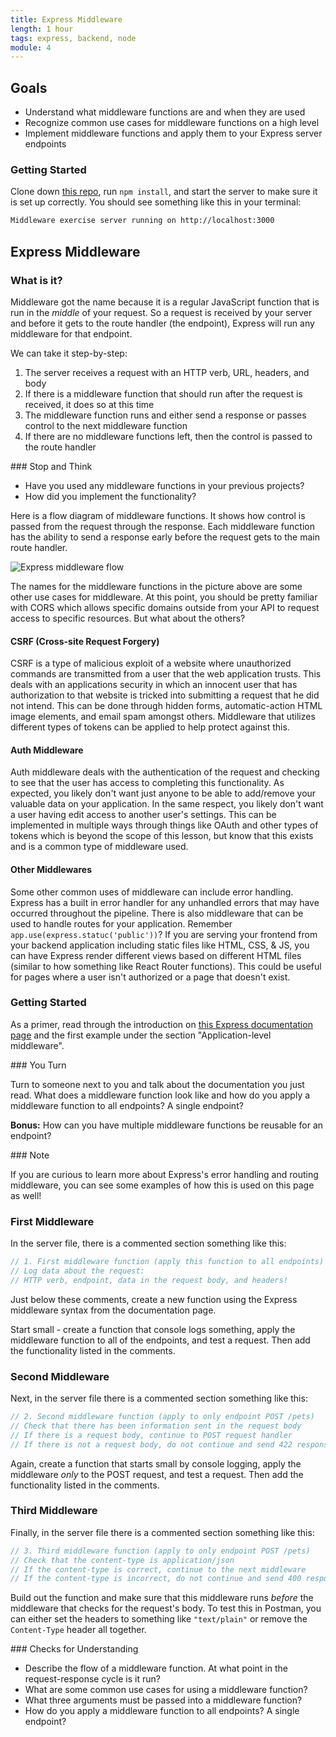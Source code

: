 ```yaml
---
title: Express Middleware
length: 1 hour
tags: express, backend, node
module: 4
---
```


## Goals

* Understand what middleware functions are and when they are used
* Recognize common use cases for middleware functions on a high level
* Implement middleware functions and apply them to your Express server endpoints

### Getting Started

Clone down [this repo](https://github.com/turingschool-examples/express-middleware-exercise), run `npm install`, and start the server to make sure it is set up correctly. You should see something like this in your terminal:

```bash
Middleware exercise server running on http://localhost:3000
```

## Express Middleware

### What is it?

Middleware got the name because it is a regular JavaScript function that is run in the _middle_ of your request. So a request is received by your server and before it gets to the route handler (the endpoint), Express will run any middleware for that endpoint.

We can take it step-by-step:

1. The server receives a request with an HTTP verb, URL, headers, and body
1. If there is a middleware function that should run after the request is received, it does so at this time
1. The middleware function runs and either send a response or passes control to the next middleware function
1. If there are no middleware functions left, then the control is passed to the route handler

<section class="call-to-action">
### Stop and Think

* Have you used any middleware functions in your previous projects?
* How did you implement the functionality?
</section>

<!-- Common cases that students have used include express.json() and cors(). -->

Here is a flow diagram of middleware functions. It shows how control is passed from the request through the response. Each middleware function has the ability to send a response early before the request gets to the main route handler.

![Express middleware flow](https://cdn-images-1.medium.com/max/1600/0*8HIzvtX-DA3C26uv.png)

The names for the middleware functions in the picture above are some other use cases for middleware. At this point, you should be pretty familiar with CORS which allows specific domains outside from your API to request access to specific resources.  But what about the others?

#### CSRF (Cross-site Request Forgery)

CSRF is a type of malicious exploit of a website where unauthorized commands are transmitted from a user that the web application trusts.  This deals with an applications security in which an innocent user that has authorization to that website is tricked into submitting a request that he did not intend.  This can be done through hidden forms, automatic-action HTML image elements, and email spam amongst others.  Middleware that utilizes different types of tokens can be applied to help protect against this.

#### Auth Middleware

Auth middleware deals with the authentication of the request and checking to see that the user has access to completing this functionality.  As expected, you likely don't want just anyone to be able to add/remove your valuable data on your application.  In the same respect, you likely don't want a user having edit access to another user's settings.  This can be implemented in multiple ways through things like OAuth and other types of tokens which is beyond the scope of this lesson, but know that this exists and is a common type of middleware used. 

#### Other Middlewares

Some other common uses of middleware can include error handling.  Express has a built in error handler for any unhandled errors that may have occurred throughout the pipeline.  There is also middleware that can be used to handle routes for your application.  Remember `app.use(express.statuc('public'))`?  If you are serving your frontend from your backend application including static files like HTML, CSS, & JS, you can have Express render different views based on different HTML files (similar to how something like React Router functions).  This could be useful for pages where a user isn't authorized or a page that doesn't exist.

### Getting Started

As a primer, read through the introduction on [this Express documentation page](https://expressjs.com/en/guide/using-middleware.html) and the first example under the section "Application-level middleware".

<section class="call-to-action">
### You Turn

Turn to someone next to you and talk about the documentation you just read. What does a middleware function look like and how do you apply a middleware function to all endpoints?  A single endpoint?  

**Bonus:** How can you have multiple middleware functions be reusable for an endpoint?
</section>

<section class="note">
### Note

If you are curious to learn more about Express's error handling and routing middleware, you can see some examples of how this is used on this page as well!
</section>

### First Middleware

In the server file, there is a commented section something like this:

```js
// 1. First middleware function (apply this function to all endpoints)
// Log data about the request:
// HTTP verb, endpoint, data in the request body, and headers!
```

Just below these comments, create a new function using the Express middleware syntax from the documentation page.

Start small - create a function that console logs something, apply the middleware function to all of the endpoints, and test a request. Then add the functionality listed in the comments.

### Second Middleware

Next, in the server file there is a commented section something like this:

```js
// 2. Second middleware function (apply to only endpoint POST /pets)
// Check that there has been information sent in the request body
// If there is a request body, continue to POST request handler
// If there is not a request body, do not continue and send 422 response
```

Again, create a function that starts small by console logging, apply the middleware _only_ to the POST request, and test a request. Then add the functionality listed in the comments.

### Third Middleware

Finally, in the server file there is a commented section something like this:

```js
// 3. Third middleware function (apply to only endpoint POST /pets)
// Check that the content-type is application/json
// If the content-type is correct, continue to the next middleware
// If the content-type is incorrect, do not continue and send 400 response
```

Build out the function and make sure that this middleware runs _before_ the middleware that checks for the request's body.  To test this in Postman, you can either set the headers to something like `"text/plain"` or remove the `Content-Type` header all together.

<section class="checks-for-understanding">
### Checks for Understanding

* Describe the flow of a middleware function. At what point in the request-response cycle is it run?
* What are some common use cases for using a middleware function?
* What three arguments must be passed into a middleware function?
* How do you apply a middleware function to all endpoints? A single endpoint?
</section>